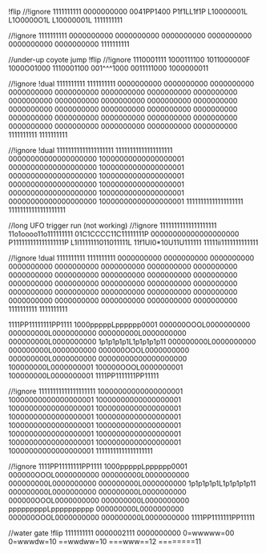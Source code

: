 \!flip
//\!ignore
1111111111
0000000000
0041PP1400
P1f1LL1f1P
L10000001L
L1O0000O1L
L10000001L
1111111111

//\!ignore
1111111111
0000000000
0000000000
0000000000
0000000000
0000000000
0000000000
1111111111

//under-up coyote jump
\!flip
//\!ignore
1110001111
1000111100
1011000000F
1000O01000
1110001100
001^^^1000
0011111000
1000000011

//\!ignore
\!dual
1111111111 1111111111
0000000000 0000000000
0000000000 0000000000
0000000000 0000000000
0000000000 0000000000
0000000000 0000000000
0000000000 0000000000
0000000000 0000000000
0000000000 0000000000
0000000000 0000000000
0000000000 0000000000
0000000000 0000000000
0000000000 0000000000
0000000000 0000000000
0000000000 0000000000
1111111111 1111111111

//\!ignore
\!dual
11111111111111111111 11111111111111111111
00000000000000000000 10000000000000000001
00000000000000000000 10000000000000000001
00000000000000000000 10000000000000000001
00000000000000000000 10000000000000000001
00000000000000000000 10000000000000000001
00000000000000000000 10000000000000000001
11111111111111111111 11111111111111111111

//long UFO trigger run (not working)
//\!ignore
11111111111111111111
11o1oooo11o111111111
01C1CCCC11C11111111P
00000000000000000000
P111111111111111111P
L1I1111111011011111L
11f1UI0*10U11U111111
11111ii1111111111111

//\!ignore
\!dual
1111111111 1111111111
0000000000 0000000000
0000000000 0000000000
0000000000 0000000000
0000000000 0000000000
0000000000 0000000000
0000000000 0000000000
0000000000 0000000000
0000000000 0000000000
0000000000 0000000000
0000000000 0000000000
0000000000 0000000000
0000000000 0000000000
0000000000 0000000000
0000000000 0000000000
1111111111 1111111111

1111PP11111111PP1111
1000pppppLpppppp0001
000000OOOL0000000000
000000000L0000000000
000000000L0000000000
000000000L0000000000
1p1p1p1p1L1p1p1p1p11
000000000L0000000000
000000000L0000000000
000000OOOL0000000000
000000000L0000000000
00000000000000000000
100000000L0000000001
100000OOOL0000000001
100000000L0000000001
1111PP1111111PP11111

//\!ignore
11111111111111111111
10000000000000000001
10000000000000000001
10000000000000000001
10000000000000000001
10000000000000000001
10000000000000000001
10000000000000000001
10000000000000000001
10000000000000000001
10000000000000000001
10000000000000000001
10000000000000000001
10000000000000000001
10000000000000000001
11111111111111111111

//\!ignore
1111PP11111111PP1111
1000pppppLpppppp0001
000000OOOL0000000000
000000000L0000000000
000000000L0000000000
000000000L0000000000
1p1p1p1p1L1p1p1p1p11
000000000L0000000000
000000000L0000000000
000000OOOL0000000000
000000000L0000000000
pppppppppLpppppppppp
000000000L0000000000
000000OOOL0000000000
000000000L0000000000
1111PP1111111PP11111

//water gate
\!flip
1111111111
0000002111
0000000000
0=wwwww=00
0=wwwdw=10
==wwdww=10
===www==12
========11